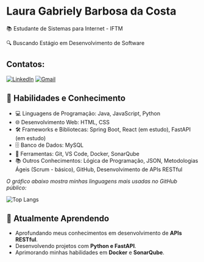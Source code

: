 # Laura Gabriely Barbosa da Costa 

📚 Estudante de Sistemas para Internet - IFTM 

🔍 Buscando Estágio em Desenvolvimento de Software

## Contatos:
[![LinkedIn](https://img.shields.io/badge/LinkedIn-0077B5?style=for-the-badge&logo=linkedin&logoColor=white)](https://www.linkedin.com/in/laura-gabriely-barbosa-604574266/)
[![Gmail](https://img.shields.io/badge/Gmail-333333?style=for-the-badge&logo=gmail&logoColor=red)](mailto:laura.587523la@gmail.com)

## 💼 Habilidades e Conhecimento
- 💻 Linguagens de Programação: Java, JavaScript, Python
- 🌐 Desenvolvimento Web: HTML, CSS
- 🛠️ Frameworks e Bibliotecas: Spring Boot, React (em estudo), FastAPI (em estudo)
- 🗄️ Banco de Dados: MySQL
- 🔧 Ferramentas: Git, VS Code, Docker, SonarQube 
- 📚 Outros Conhecimentos: Lógica de Programação, JSON, Metodologias Ágeis (Scrum - básico), GitHub, Desenvolvimento de APIs RESTful
  
_O gráfico abaixo mostra minhas linguagens mais usadas no GitHub público:_

![Top Langs](https://github-readme-stats-git-masterrstaa-rickstaa.vercel.app/api/top-langs/?username=lauragabs&layout=compact&bg_color=000&border_color=30A3DC&title_color=E94D5F&text_color=FFF)

## 🌱 Atualmente Aprendendo

- Aprofundando meus conhecimentos em desenvolvimento de **APIs RESTful**.
- Desenvolvendo projetos com **Python e FastAPI**.
- Aprimorando minhas habilidades em **Docker** e **SonarQube**.
